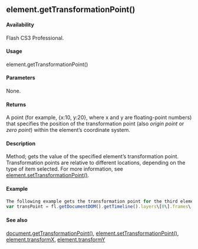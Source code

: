 ## element.getTransformationPoint()

#### Availability

Flash CS3 Professional.

#### Usage

element.getTransformationPoint()

#### Parameters

None.

#### Returns

A point (for example, {x:10, y:20}, where x and y are floating-point numbers) that specifies the position of the transformation point (also *origin point* or *zero point*) within the element’s coordinate system.

#### Description

Method; gets the value of the specified element’s transformation point.
Transformation points are relative to different locations, depending on the type of item selected. For more information, see [element.setTransformationPoint()](../Element_object/elemen19.md).

#### Example

```javascript
The following example gets the transformation point for the third element in the ninth frame on the first layer in the document. The transPoint.x property gives the *x* coordinate of the transformation point. The transPoint.y property gives the *y* coordinate of the transformation point.
var transPoint = fl.getDocumentDOM().getTimeline().layers\[0\].frames\[8\].elements\[2\].getTransformationPoint();

```
#### See also

[document.getTransformationPoint()](../Document_object/docume89.md), [element.setTransformationPoint()](../Element_object/elemen19.md), [element.transformX](../Element_object/elemen23.md), [element.transformY](../Element_object/elemen24.md)
